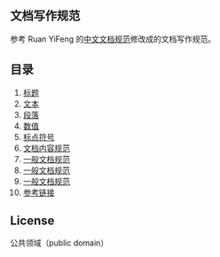 ## 文档写作规范

参考 Ruan YiFeng 的[中文文档规范](https://github.com/ruanyf/document-style-guide)修改成的文档写作规范。

## 目录

1. [标题](docs/title.md)
1. [文本](docs/text.md)
1. [段落](docs/paragraph.md)
1. [数值](docs/number.md)
1. [标点符号](docs/marks.md)
1. [文档内容规范](docs/structures/structure.md)
  1. [一般文档规范](docs/structures/readme-structure.md)
  1. [一般文档规范](docs/structures/api-structure.md)
  1. [一般文档规范](docs/structures/tutorial-structure.md)
1. [参考链接](docs/reference.md)

## License

公共领域（public domain）
